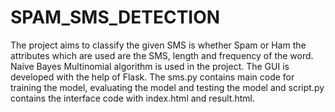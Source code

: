 # SPAM_SMS_DETECTION
The project aims to classify the given SMS is whether Spam or Ham the attributes which are used are the SMS, length and frequency of the word. Naive Bayes Multinomial algorithm is used in the project. The GUI is developed with the help of Flask. The sms.py contains main code for training the model, evaluating the model and testing the model and script.py contains the interface code with index.html and result.html.

